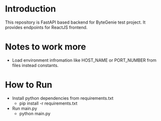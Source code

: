 # Introduction
This repository is FastAPI based backend for ByteGenie test project. It provides endpoints for ReactJS frontend.

# Notes to work more 
- Load environment infromation like HOST_NAME or PORT_NUMBER from files instead constants.

# How to Run
- Install python dependencies from requirements.txt
  - pip install -r requirements.txt
- Run main.py
  - python main.py
